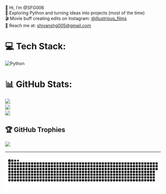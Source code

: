 👋 Hi, I’m @SFG006  
🐍 Exploring Python and turning ideas into projects (most of the time)  
🎬 Movie buff creating edits on Instagram: [@illustrious_films](https://instagram.com/illustrious_films)  
📩 Reach me at: shivanshg005@gmail.com

# 💻 Tech Stack:
![Python](https://img.shields.io/badge/python-3670A0?style=for-the-badge&logo=python&logoColor=ffdd54)
# 📊 GitHub Stats:
![](https://github-readme-stats.vercel.app/api?username=SFG006&theme=dark&hide_border=false&include_all_commits=true&count_private=true)<br/>
![](https://github-readme-streak-stats.herokuapp.com/?user=SFG006&theme=dark&hide_border=false)<br/>
![](https://github-readme-stats.vercel.app/api/top-langs/?username=SFG006&theme=dark&hide_border=false&include_all_commits=true&count_private=true&layout=compact)

## 🏆 GitHub Trophies
![](https://github-profile-trophy.vercel.app/?username=SFG006&theme=radical&no-frame=false&no-bg=true&margin-w=4)


---

<!-- Proudly created with GPRM ( https://gprm.itsvg.in ) -->

<picture>
  <source media="(prefers-color-scheme: dark)" srcset="https://raw.githubusercontent.com/SFG006/SFG006/output/github-snake-dark.svg" />
  <source media="(prefers-color-scheme: light)" srcset="https://raw.githubusercontent.com/SFG006/SFG006/output/github-snake.svg" />
  <img alt="github-snake" src="https://raw.githubusercontent.com/SFG006/SFG006/output/github-snake.svg" />
</picture>
